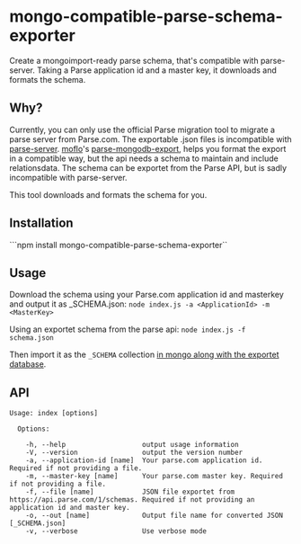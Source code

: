 # mongo-compatible-parse-schema-exporter
Create a mongoimport-ready parse schema, that's compatible with parse-server. Taking a Parse application id and a master key, it downloads and formats the schema.

Why?
---
Currently, you can only use the official Parse migration tool to migrate a parse server from Parse.com. The exportable .json files is incompatible with [parse-server](https://github.com/ParsePlatform/parse-server). [moflo](https://github.com/moflo)'s [parse-mongodb-export](https://github.com/moflo/parse-mongodb-export),  helps you format the export in a compatible way, but the api needs a schema to maintain and include relationsdata. The schema can be exportet from the Parse API, but is sadly incompatible with parse-server.

This tool downloads and formats the schema for you.

Installation
---
```npm install mongo-compatible-parse-schema-exporter``

Usage
---
Download the schema using your Parse.com application id and masterkey and output it as _SCHEMA.json:
```node index.js -a <ApplicationId> -m <MasterKey>```

Using an exportet schema from the parse api:
```node index.js -f schema.json```

Then import it as the `_SCHEMA` collection [in mongo along with the exportet database](https://github.com/moflo/parse-mongodb-export#usage).

API
---
```
Usage: index [options]

  Options:

    -h, --help                   output usage information
    -V, --version                output the version number
    -a, --application-id [name]  Your parse.com application id. Required if not providing a file.
    -m, --master-key [name]      Your parse.com master key. Required if not providing a file.
    -f, --file [name]            JSON file exportet from https://api.parse.com/1/schemas. Required if not providing an application id and master key.
    -o, --out [name]             Output file name for converted JSON [_SCHEMA.json]
    -v, --verbose                Use verbose mode
```